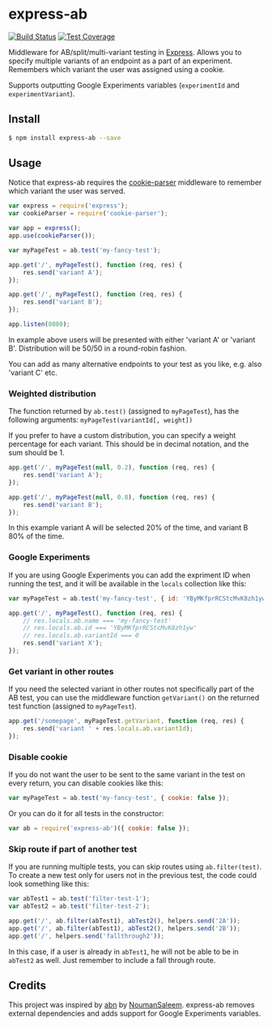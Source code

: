 # express-ab

[![Build Status][travis-image]][travis-url]
[![Test Coverage][coveralls-image]][coveralls-url]

Middleware for AB/split/multi-variant testing in [Express](http://expressjs.com/). Allows you to specify multiple variants of an endpoint as a part of an experiment. Remembers which variant the user was assigned using a cookie.

Supports outputting Google Experiments variables (`experimentId` and `experimentVariant`).

## Install

```bash
$ npm install express-ab --save
```

## Usage

Notice that express-ab requires the [cookie-parser](https://www.npmjs.org/package/cookie-parser) middleware to remember which variant the user was served.

```javascript
var express = require('express');
var cookieParser = require('cookie-parser');

var app = express();
app.use(cookieParser());

var myPageTest = ab.test('my-fancy-test');

app.get('/', myPageTest(), function (req, res) {
    res.send('variant A');
});

app.get('/', myPageTest(), function (req, res) {
    res.send('variant B');
});

app.listen(8080);
```

In example above users will be presented with either 'variant A' or 'variant B'. Distribution will be 50/50 in a round-robin fashion.

You can add as many alternative endpoints to your test as you like, e.g. also 'variant C' etc.

### Weighted distribution

The function returned by `ab.test()` (assigned to `myPageTest`), has the following arguments: `myPageTest(variantId[, weight])`

If you prefer to have a custom distribution, you can specify a weight percentage for each variant. This should be in decimal notation, and the sum should be 1.

```javascript
app.get('/', myPageTest(null, 0.2), function (req, res) {
    res.send('variant A');
});

app.get('/', myPageTest(null, 0.8), function (req, res) {
    res.send('variant B');
});
```

In this example variant A will be selected 20% of the time, and variant B 80% of the time.

### Google Experiments

If you are using Google Experiments you can add the expriment ID when running the test, and it will be available in the `locals` collection like this:

```javascript
var myPageTest = ab.test('my-fancy-test', { id: 'YByMKfprRCStcMvK8zh1yw' });

app.get('/', myPageTest(), function (req, res) {
    // res.locals.ab.name === 'my-fancy-test'
    // res.locals.ab.id === 'YByMKfprRCStcMvK8zh1yw'
    // res.locals.ab.variantId === 0
    res.send('variant X');
});
```

### Get variant in other routes

If you need the selected variant in other routes not specifically part of the AB test, you can use the middleware function `getVariant()` on the returned test function (assigned to `myPageTest`).

```javascript
app.get('/somepage', myPageTest.getVariant, function (req, res) {
    res.send('variant ' + res.locals.ab.variantId);
});
```

### Disable cookie

If you do not want the user to be sent to the same variant in the test on every return, you can disable cookies like this:

```javascript
var myPageTest = ab.test('my-fancy-test', { cookie: false });
```

Or you can do it for all tests in the constructor:

```javascript
var ab = require('express-ab')({ cookie: false });
```


### Skip route if part of another test

If you are running multiple tests, you can skip routes using `ab.filter(test)`. To create a new test only for users not in the previous test, the code could look something like this:

```javascript
var abTest1 = ab.test('filter-test-1');
var abTest2 = ab.test('filter-test-2');

app.get('/', ab.filter(abTest1), abTest2(), helpers.send('2A'));
app.get('/', ab.filter(abTest1), abTest2(), helpers.send('2B'));
app.get('/', helpers.send('fallthrough2'));
```

In this case, if a user is already in `abTest1`, he will not be able to be in `abTest2` as well. Just remember to include a fall through route.

## Credits

This project was inspired by [abn](https://github.com/NoumanSaleem/abn) by [NoumanSaleem](https://github.com/NoumanSaleem). express-ab removes external dependencies and adds support for Google Experiments variables.

[travis-image]: https://img.shields.io/travis/omichelsen/express-ab/master.svg
[travis-url]: https://travis-ci.org/omichelsen/express-ab
[coveralls-image]: https://img.shields.io/coveralls/omichelsen/express-ab/master.svg
[coveralls-url]: https://coveralls.io/r/omichelsen/express-ab?branch=master
